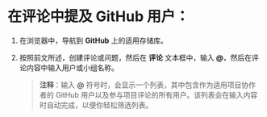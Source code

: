 ﻿# 在评论中提及 GitHub 用户：

1.	在浏览器中，导航到 **GitHub** 上的适用存储库。

2.	按照前文所述，创建评论或问题，然后在 **评论** 文本框中，输入 **@**，然后在评论内容中输入用户或小组名称。

    > **注释**：输入 **@** 符号时，会显示一个列表，其中包含作为适用项目协作者的 GitHub 用户以及参与项目评论的所有用户。该列表会在输入内容时自动完成，以便你轻松筛选列表。
